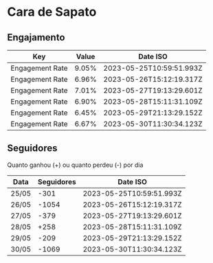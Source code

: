 # Cara de Sapato

## Engajamento

| Key             | Value | Date ISO                 |
| --------------- | ----- | ------------------------ |
| Engagement Rate | 9.05% | 2023-05-25T10:59:51.993Z |
| Engagement Rate | 6.96% | 2023-05-26T15:12:19.317Z |
| Engagement Rate | 7.01% | 2023-05-27T19:13:29.601Z |
| Engagement Rate | 6.90% | 2023-05-28T15:11:31.109Z |
| Engagement Rate | 6.45% | 2023-05-29T21:13:29.152Z |
| Engagement Rate | 6.67% | 2023-05-30T11:30:34.123Z |

## Seguidores

Quanto ganhou (+) ou quanto perdeu (-) por dia

| Data  | Seguidores | Date ISO                 |
| ----- | ---------- | ------------------------ |
| 25/05 | -301       | 2023-05-25T10:59:51.993Z |
| 26/05 | -1054      | 2023-05-26T15:12:19.317Z |
| 27/05 | -379       | 2023-05-27T19:13:29.601Z |
| 28/05 | +258       | 2023-05-28T15:11:31.109Z |
| 29/05 | -209       | 2023-05-29T21:13:29.152Z |
| 30/05 | -1069      | 2023-05-30T11:30:34.123Z |